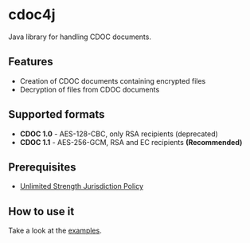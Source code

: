 # cdoc4j
Java library for handling CDOC documents.

## Features
* Creation of CDOC documents containing encrypted files
* Decryption of files from CDOC documents

## Supported formats
* **CDOC 1.0** - AES-128-CBC, only RSA recipients (deprecated)
* **CDOC 1.1** - AES-256-GCM, RSA and EC recipients **(Recommended)**

## Prerequisites
* [Unlimited Strength Jurisdiction Policy](https://github.com/open-eid/cdoc4j/wiki/Enabling-Unlimited-Strength-Jurisdiction-Policy)

## How to use it
Take a look at the [examples](https://github.com/open-eid/cdoc4j/wiki/Examples-of-how-to-use-it).

